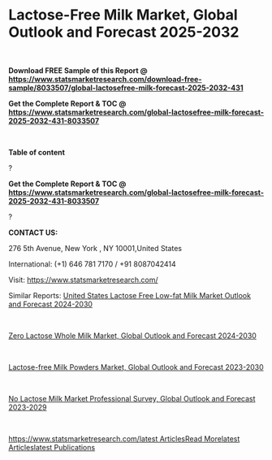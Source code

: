<h1>Lactose-Free Milk Market, Global Outlook and Forecast 2025-2032</h1><br/><p><strong>Download FREE Sample of this Report @ <a href="https://www.statsmarketresearch.com/download-free-sample/8033507/global-lactosefree-milk-forecast-2025-2032-431">https://www.statsmarketresearch.com/download-free-sample/8033507/global-lactosefree-milk-forecast-2025-2032-431</a></strong></p>
 
 
 
 <div><b>Get the Complete Report & TOC @ <a href="https://www.statsmarketresearch.com/global-lactosefree-milk-forecast-2025-2032-431-8033507">https://www.statsmarketresearch.com/global-lactosefree-milk-forecast-2025-2032-431-8033507</a></b></div>
 
 
 
 <p><br />
 
 <b>Table of content</b></p>
 
 
 
 <p>? </p>
 
 
 
 <div><b>Get the Complete Report & TOC @ <a href="https://www.statsmarketresearch.com/global-lactosefree-milk-forecast-2025-2032-431-8033507">https://www.statsmarketresearch.com/global-lactosefree-milk-forecast-2025-2032-431-8033507</a></b></div>
 
 
 
 <p>? </p>
 
 
 
 <p><b>CONTACT US:</b><br />
 
 276 5th Avenue, New York , NY 10001,United States<br />
 
 International: (+1) 646 781 7170 / +91 8087042414<br />
 
 Visit: <a href="https://www.statsmarketresearch.com/">https://www.statsmarketresearch.com/</a><br />
 
 Similar Reports: <a href="https://www.statsmarketresearch.com/global-lactosefree-milk-forecast-2025-2032-431-8033507">United States Lactose Free Low-fat Milk Market Outlook and Forecast 2024-2030</a><br />
 
 <br />
 
 <a href="https://www.statsmarketresearch.com/global-lactosefree-milk-forecast-2025-2032-431-8033507">Zero Lactose Whole Milk Market, Global Outlook and Forecast 2024-2030</a><br />
 
 <br />
 
 <a href="https://www.statsmarketresearch.com/global-lactosefree-milk-forecast-2025-2032-431-8033507">Lactose-free Milk Powders Market, Global Outlook and Forecast 2023-2030</a><br />
 
 <br />
 
 <a href="https://www.statsmarketresearch.com/global-lactosefree-milk-forecast-2025-2032-431-8033507">No Lactose Milk Market Professional Survey, Global Outlook and Forecast 2023-2029</a><br />
 
 <br />
 
 <a href="https://gyeongbokgung.com">https://www.statsmarketresearch.com/</a><a href="https://hallyeomaritime.com">latest Articles</a><a href="https://jingwansa.com">Read More</a><a href="https://nguoiviet.jp/">latest Articles</a><a href="https://www.intelmarketresearch.com/">latest Publications</a></p>